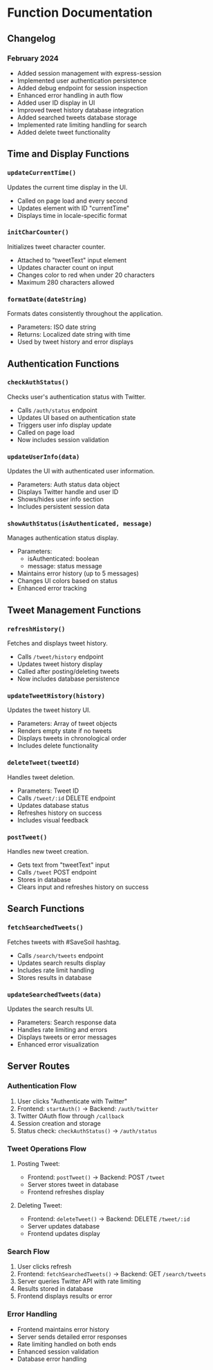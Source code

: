 
# Function Documentation

## Changelog

### February 2024
- Added session management with express-session
- Implemented user authentication persistence
- Added debug endpoint for session inspection
- Enhanced error handling in auth flow
- Added user ID display in UI
- Improved tweet history database integration
- Added searched tweets database storage
- Implemented rate limiting handling for search
- Added delete tweet functionality

## Time and Display Functions

### `updateCurrentTime()`
Updates the current time display in the UI.
- Called on page load and every second
- Updates element with ID "currentTime"
- Displays time in locale-specific format

### `initCharCounter()`
Initializes tweet character counter.
- Attached to "tweetText" input element
- Updates character count on input
- Changes color to red when under 20 characters
- Maximum 280 characters allowed

### `formatDate(dateString)`
Formats dates consistently throughout the application.
- Parameters: ISO date string
- Returns: Localized date string with time
- Used by tweet history and error displays

## Authentication Functions

### `checkAuthStatus()`
Checks user's authentication status with Twitter.
- Calls `/auth/status` endpoint
- Updates UI based on authentication state
- Triggers user info display update
- Called on page load
- Now includes session validation

### `updateUserInfo(data)`
Updates the UI with authenticated user information.
- Parameters: Auth status data object
- Displays Twitter handle and user ID
- Shows/hides user info section
- Includes persistent session data

### `showAuthStatus(isAuthenticated, message)`
Manages authentication status display.
- Parameters: 
  - isAuthenticated: boolean
  - message: status message
- Maintains error history (up to 5 messages)
- Changes UI colors based on status
- Enhanced error tracking

## Tweet Management Functions

### `refreshHistory()`
Fetches and displays tweet history.
- Calls `/tweet/history` endpoint
- Updates tweet history display
- Called after posting/deleting tweets
- Now includes database persistence

### `updateTweetHistory(history)`
Updates the tweet history UI.
- Parameters: Array of tweet objects
- Renders empty state if no tweets
- Displays tweets in chronological order
- Includes delete functionality

### `deleteTweet(tweetId)`
Handles tweet deletion.
- Parameters: Tweet ID
- Calls `/tweet/:id` DELETE endpoint
- Updates database status
- Refreshes history on success
- Includes visual feedback

### `postTweet()`
Handles new tweet creation.
- Gets text from "tweetText" input
- Calls `/tweet` POST endpoint
- Stores in database
- Clears input and refreshes history on success

## Search Functions

### `fetchSearchedTweets()`
Fetches tweets with #SaveSoil hashtag.
- Calls `/search/tweets` endpoint
- Updates search results display
- Includes rate limit handling
- Stores results in database

### `updateSearchedTweets(data)`
Updates the search results UI.
- Parameters: Search response data
- Handles rate limiting and errors
- Displays tweets or error messages
- Enhanced error visualization

## Server Routes

### Authentication Flow
1. User clicks "Authenticate with Twitter"
2. Frontend: `startAuth()` → Backend: `/auth/twitter`
3. Twitter OAuth flow through `/callback`
4. Session creation and storage
5. Status check: `checkAuthStatus()` → `/auth/status`

### Tweet Operations Flow
1. Posting Tweet:
   - Frontend: `postTweet()` → Backend: POST `/tweet`
   - Server stores tweet in database
   - Frontend refreshes display

2. Deleting Tweet:
   - Frontend: `deleteTweet()` → Backend: DELETE `/tweet/:id`
   - Server updates database
   - Frontend updates display

### Search Flow
1. User clicks refresh
2. Frontend: `fetchSearchedTweets()` → Backend: GET `/search/tweets`
3. Server queries Twitter API with rate limiting
4. Results stored in database
5. Frontend displays results or error

### Error Handling
- Frontend maintains error history
- Server sends detailed error responses
- Rate limiting handled on both ends
- Enhanced session validation
- Database error handling
